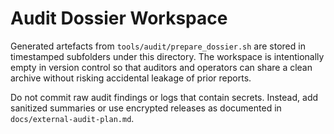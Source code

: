 # Audit Dossier Workspace

Generated artefacts from `tools/audit/prepare_dossier.sh` are stored in timestamped subfolders
under this directory. The workspace is intentionally empty in version control so that auditors and
operators can share a clean archive without risking accidental leakage of prior reports.

Do not commit raw audit findings or logs that contain secrets. Instead, add sanitized summaries or
use encrypted releases as documented in `docs/external-audit-plan.md`.
